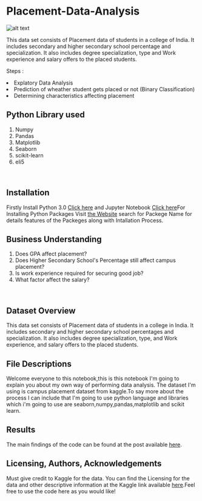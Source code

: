 # Placement-Data-Analysis
![alt text](https://miro.medium.com/max/4376/1*AUnW4zEpbfnqH1-1KmSpNw.png)

This data set consists of Placement data of students in a college of India. It includes secondary and higher secondary school percentage and specialization. It also includes degree specialization, type and Work experience and salary offers to the placed students.</br>

Steps :</br>
<Li>Explatory Data Analysis</li>
<Li>Prediction of wheather student gets placed or not (Binary Classification)
<Li>Determining characteristics affecting placement
  
  
## Python Library used<a name="Python Library used"></a>
<ol>
<li>Numpy</li>
<Li>Pandas</li>
<Li>Matplotlib</li>
<Li>Seaborn</li>
<Li>scikit-learn</li>
<li>eli5</li></ol></br>

## Installation <a name="files"></a>

 Firstly Install Python 3.0 [Click here](https://www.youtube.com/watch?v=4Rx_JRkwAjY) and Jupyter Notebook [Click here](https://jupyter.readthedocs.io/en/latest/install.html)For Installing Python Packages Visit [the Website](https://pypi.org/) 
 search for Packege Name for details features of the Packeges along with Intallation Process.
 

## Business Understanding<a name="Python Library used"></a>
<ol>
<li>Does GPA affect placement?</li>
<Li>Does Higher Secondary School's Percentage still affect campus placement?</li>
<Li>Is work experience required for securing good job?</li>
<Li>What factor affect the salary?</li></ol></br>

## Dataset Overview <a name="files"></a>
This data set consists of Placement data of students in a college in India. It includes secondary and higher secondary school percentages and specialization. It also includes degree specialization, type, and Work experience, and salary offers to the placed students.

## File Descriptions <a name="files"></a>

Welcome everyone to this notebook,this is this notebook I'm going to explain you about my own way of performing data analysis. The dataset I'm using is campus placement dataset from kaggle.To say more about the process I can include that I'm going to use python language and libraries which i'm going to use are seaborn,numpy,pandas,matplotlib and scikit learn.

## Results<a name="results"></a>

The main findings of the code can be found at the post available [here](https://medium.com/@dastoulik12/placement-data-analysis-42bba35014f0?sk=23b00fd9f08c16591ed022576b25b0af).

## Licensing, Authors, Acknowledgements<a name="licensing"></a>

Must give credit to Kaggle for the data.  You can find the Licensing for the data and other descriptive information at the Kaggle link available [here](https://storage.googleapis.com/kaggle-data-sets/596958/1073629/bundle/archive.zip?GoogleAccessId=web-data@kaggle-161607.iam.gserviceaccount.com&Expires=1588350916&Signature=khXXeNMUrx%2B35kUrKZivYQVKUlZ%2FyaJELKFnpBhr%2B3npzHIlf7cVz9wWvmzFDfMl%2BAg0U7hyg5BYR679IOgE90Ad6tdSB7pnMWfomhgV1HOduhTziA4wuu9d1gHtOZuW5d26rup4BTdLsaOE6doa2yoI%2BDqSWzzp%2B2%2FdrdvHzaKgWVIwVwpigZVXpHBKXl%2Ba1CQX7ZUa%2F7X97hFlq2Cbx6MxkxL2Rj2AEWe8NrkOq%2BYvPirt%2F3YF7cPG9bFJFaOtofIcs8bXt1ZIVxocvlRlYVouIO0Uap2Ar7PR%2FPNWDJbaTMbIuJvfAbaZVYq%2FfiT1LQcLZzVsRBXNh%2F%2FKbiJDmw%3D%3D&response-content-disposition=attachment%3B+filename%3Dfactors-affecting-campus-placement.zip).Feel free to use the code here as you would like! 
